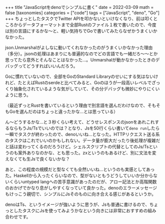 +++
title "JavaScriptをdenoでシンプルに書く"
date = 2022-03-09
math = false
[taxonomies]
categories = ["code"]
tags = ["JavaScript", "deno", "Go"]
+++
ちょっとしたタスクでTwitter APIを叩かないといけなくなり、前は叩くところからデータフォーマットまで全部Rustのファイル１枚で書いたので、今度は別の言語にするかな～と、軽い気持ちでGoで書いてみたらなぜかうまくいかなかった。

json.Unmarshalがよしなに動いてくれなかったのがうまくいかなかった理由（多分）。jsonの処理はあまりにも普遍的なのでどの言語でも一緒だろ～～とか思ってたら意外とそんなことはなかった…。Unmarshalが動かなかったときのデバッグってどうすればいいんだろう。

Goに慣れていないので、全部をGoのStandard Libraryのせいにする気はないけれど、たとえばRustのserdeと比べてみると、Goのほうが一段高いレベルでざっくり抽象化されているような気がしていて、その分デバッグも微妙にやりにくいように思う。

（最近ずっとRustを書いているという理由で別言語を選んだわけなので、そもそもGoを選んだのはちょっと違ったかな…とは思っている）

ん～どうするかな…と３秒くらい考えて、どうせレスポンスのjsonをあれこれするならもうJs/Tsでいいのでは？となり、Jsを50行くらい書いて`deno run`したら一瞬でタスクが終わったので、denoいいね…となった。HTTPリクエスト送る系のタスクはこれでいいのかもしれない。データ量が膨大だったり後処理が複雑だと話は変わってくるのだろうけど。シェルスクリプトの代替としてのJs/Tsというのも案外ありなのかな、とも思った。zxというのもあるけど、別に文法を変えなくても生Jsで良くないかな？

あと、この程度の規模だと型なくても全然いいね…というのも実感としてあった。Haskellから入ったくらいなので、型がないともうどうしていいか分からないくらいuntyped langへの苦手意識があったのだが、アロー記法とか高階関数のおかげでかなり息がしやすくなっていて良かった。denoのエラーメッセージもけっこう親切で、シンプルにJsそのものに向き合える感じがあるというか。

denoはTs、というイメージが強いように思うが、Jsも普通に書けるので、ちょっとしたタスクにJsを使ってみようかなという向きには非常におすすめの組み合わせです。
